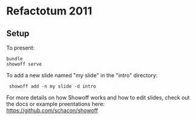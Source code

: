 # Refactotum 2011


## Setup

To present:

    bundle
    showoff serve

To add a new slide named "my slide" in the "intro" directory:

     showoff add -n my slide -d intro

For more details on how Showoff works and how to edit slides, check out the docs or example preentations here: https://github.com/schacon/showoff


